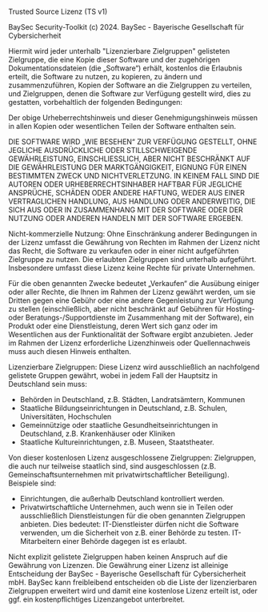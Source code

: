 Trusted Source Lizenz (TS v1)

BaySec Security-Toolkit
(c) 2024. BaySec - Bayerische Gesellschaft für Cybersicherheit 

Hiermit wird jeder unterhalb "Lizenzierbare Zielgruppen" gelisteten Zielgruppe, die eine Kopie dieser Software und der zugehörigen Dokumentationsdateien (die „Software“) erhält,
kostenlos die Erlaubnis erteilt, die Software zu nutzen, zu kopieren, zu ändern und zusammenzuführen,
Kopien der Software an die Zielgruppen zu verteilen, und Zielgruppen, denen die Software zur Verfügung gestellt wird,
dies zu gestatten, vorbehaltlich der folgenden Bedingungen:

Der obige Urheberrechtshinweis und dieser Genehmigungshinweis müssen in allen Kopien oder wesentlichen Teilen der Software
enthalten sein.

DIE SOFTWARE WIRD „WIE BESEHEN“ ZUR VERFÜGUNG GESTELLT, OHNE JEGLICHE AUSDRÜCKLICHE ODER STILLSCHWEIGENDE GEWÄHRLEISTUNG,
EINSCHLIESSLICH, ABER NICHT BESCHRÄNKT AUF DIE GEWÄHRLEISTUNG DER MARKTGÄNGIGKEIT, EIGNUNG FÜR EINEN BESTIMMTEN ZWECK UND
NICHTVERLETZUNG. IN KEINEM FALL SIND DIE AUTOREN ODER URHEBERRECHTSINHABER HAFTBAR FÜR JEGLICHE ANSPRÜCHE, SCHÄDEN ODER ANDERE
HAFTUNG, WEDER AUS EINER VERTRAGLICHEN HANDLUNG, AUS HANDLUNG ODER ANDERWEITIG, DIE SICH AUS ODER IN ZUSAMMENHANG MIT
DER SOFTWARE ODER DER NUTZUNG ODER ANDEREN HANDELN MIT DER SOFTWARE ERGEBEN.

Nicht-kommerzielle Nutzung:
Ohne Einschränkung anderer Bedingungen in der Lizenz umfasst die Gewährung von Rechten im Rahmen der Lizenz nicht das Recht,
die Software zu verkaufen oder in einer nicht aufgeführten Zielgruppe zu nutzen. Die erlaubten Zielgruppen sind unterhalb aufgeführt.
Insbesondere umfasst diese Lizenz keine Rechte für private Unternehmen.

Für die oben genannten Zwecke bedeutet „Verkaufen“ die Ausübung einiger oder aller Rechte, die Ihnen im Rahmen der Lizenz
gewährt werden, um sie Dritten gegen eine Gebühr oder eine andere Gegenleistung zur Verfügung zu stellen (einschließlich,
aber nicht beschränkt auf Gebühren für Hosting- oder Beratungs-/Supportdienste im Zusammenhang mit der Software),
ein Produkt oder eine Dienstleistung, deren Wert sich ganz oder im Wesentlichen aus der Funktionalität der Software ergibt anzubieten.
Jeder im Rahmen der Lizenz erforderliche Lizenzhinweis oder Quellennachweis muss auch diesen Hinweis enthalten.

Lizenzierbare Zielgruppen:
Diese Lizenz wird ausschließlich an nachfolgend gelistete Gruppen gewährt, wobei in jedem Fall der Hauptsitz in Deutschland sein muss:
- Behörden in Deutschland, z.B. Städten, Landratsämtern, Kommunen
- Staatliche Bildungseinrichtungen in Deutschland, z.B. Schulen, Universitäten, Hochschulen
- Gemeinnützige oder staatliche Gesundheitseinrichtungen in Deutschland, z.B. Krankenhäuser oder Kliniken
- Staatliche Kultureinrichtungen, z.B. Museen, Staatstheater.

Von dieser kostenlosen Lizenz ausgeschlossene Zielgruppen:
Zielgruppen, die auch nur teilweise staatlich sind, sind ausgeschlossen (z.B. Gemeinschaftsunternehmen mit
privatwirtschaftlicher Beteiligung). Beispiele sind:
- Einrichtungen, die außerhalb Deutschland kontrolliert werden.
- Privatwirtschaftliche Unternehmen, auch wenn sie in Teilen oder ausschließlich Dienstleistungen für die oben genannten Zielgruppen anbieten.
  Dies bedeutet: IT-Dienstleister dürfen nicht die Software verwenden, um die Sicherheit von z.B. einer Behörde zu testen. IT-Mitarbeitern einer Behörde dagegen ist es erlaubt.

Nicht explizit gelistete Zielgruppen haben keinen Anspruch auf die Gewährung von Lizenzen. Die Gewährung einer Lizenz ist
alleinige Entscheidung der BaySec - Bayerische Gesellschaft für Cybersicherheit mbH. BaySec kann freibleibend entscheiden ob die Liste der lizenzierbaren Zielgruppen erweitert wird und damit eine kostenlose Lizenz erteilt ist, oder ggf. ein kostenpflichtiges Lizenzangebot unterbreitet.
